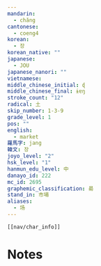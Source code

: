 ```yaml
---
mandarin:
  - chǎng
cantonese:
  - coeng4
korean:
  - 장
korean_native: ""
japanese:
  - JOU
japanese_nanori: ""
vietnamese:
middle_chinese_initial: ɖ
middle_chinese_final: ɨɐŋ
stroke_count: "12"
radical: 土
skip_number: 1-3-9
grade_level: 1
pos: ""
english:
  - market
羅馬字: jang
韓文: 장
joyo_level: "2"
hsk_level: "1"
hanmun_edu_level: 中
danayo_id: 222
mc_id: 2695
graphemic_classification: 昜
stand_in: 市場
aliases:
  - 场
---
```

```meta-bind-embed
[[nav/char_info]]
```

# Notes

